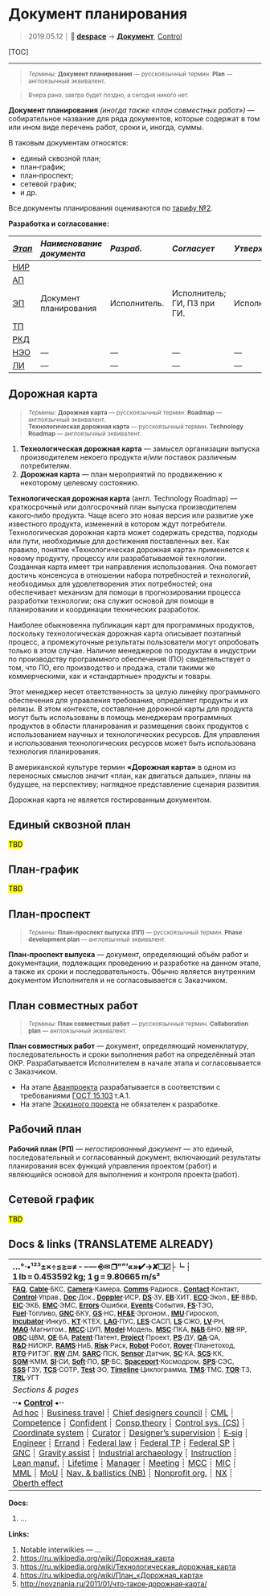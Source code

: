 # Документ планирования
> 2019.05.12 ┊ **🚀 [despace](index.md)** → **[Документ](doc.md)**, [Control](control.md)

[TOC]

---

> <small>*Термины:* **Документ планирования** — русскоязычный термин. **Plan** — англоязычный эквивалент.</small>

> <small>Вчера рано, завтра будет поздно, а сегодня никого нет.</small>

**Документ планирования** *(иногда также «план совместных работ»)* — собирательное название для ряда документов, которые содержат в том или ином виде перечень работ, сроки и, иногда, суммы.

В таковым документам относятся:

   - единый сквозной план;
   - план‑график;
   - план‑проспект;
   - сетевой график;
   - и др.

Все документы планирования оцениваются по [тарифу №2](zz_lav.md).

**Разработка и согласование:**

|*[Этап](rnd.md)*|*Наименование документа*|*Разраб.*|*Согласует*|*Утверждает*|*Основание*|
|:--|:--|:--|:--|:--|:--|
| [НИР](rnd_0.md)  |  |  |  |  |  |
| [АП](rnd_ap.md)  |  |  |  |  |  |
| [ЭП](rnd_ep.md)  |Документ планирования  |Исполнитель.  |Исполнитель; ГИ, ПЗ при ГИ.  |Исполнитель.  |  |
| [ТП](rnd_tp.md)  |  |  |  |  |  |
| [РКД](ркд.md)  |  |  |  |  |  |
| [НЭО](rnd_neo.md)  |  —  |  —  |  —  |  —  |  |
| [ЛИ](rnd_e.md)  |  —  |  —  |  —  |  —  |  |



<p style="page-break-after:always"> </p>

## Дорожная карта
> <small>*Термины:* **Дорожная карта** — русскоязычный термин. **Roadmap** — англоязычный эквивалент.</small>  
> <small>**Технологическая дорожная карта** — русскоязычный термин. **Technology Roadmap** — англоязычный эквивалент.</small>

   1. **Технологическая дорожная карта** — замысел организации выпуска производителем некоего продукта и/или поставок различным потребителям.
   1. **Дорожная карта** — план мероприятий по продвижению к некоторому целевому состоянию.

**Технологическая дорожная карта** (англ. Technology Roadmap) — краткосрочный или долгосрочный план выпуска производителем какого‑либо продукта. Чаще всего это новая версия или развитие уже известного продукта, изменений в котором ждут потребители. Технологическая дорожная карта может содержать средства, подходы или пути, необходимые для достижения поставленных вех. Как правило, понятие «Технологическая дорожная карта» применяется к новому продукту, процессу или разрабатываемой технологии. Созданная карта имеет три направления использования. Она помогает достичь консенсуса в отношении набора потребностей и технологий, необходимых для удовлетворения этих потребностей; она обеспечивает механизм для помощи в прогнозировании процесса разработки технологии; она служит основой для помощи в планировании и координации технических разработок.

Наиболее обыкновенна публикация карт для программных продуктов, поскольку технологическая дорожная карта описывает поэтапный процесс, а промежуточные результаты пользователи могут опробовать только в этом случае. Наличие менеджеров по продуктам в индустрии по производству программного обеспечения (ПО) свидетельствует о том, что ПО, его производство и продажа, стали такими же коммерческими, как и «стандартные» продукты и товары.

Этот менеджер несет ответственность за целую линейку программного обеспечения для управления требования, определяет продукты и их релизы. В этом контексте, составление дорожной карты для продукта могут быть использованы в помощь менеджерам программных продуктов в области планирования и размещения своих продуктов с использованием научных и технологических ресурсов. Для управления и использования технологических ресурсов может быть использована технология планирования.

В американской культуре термин **«Дорожная карта»** в одном из переносных смыслов значит «план, как двигаться дальше», планы на будущее, на перспективу; наглядное представление сценария развития.

Дорожная карта не является гостированным документом.



## Единый сквозной план
<mark>TBD</mark>



<p style="page-break-after:always"> </p>

## План‑график
<mark>TBD</mark>



<p style="page-break-after:always"> </p>

## План‑проспект
> <small>*Термины:* **План‑проспект выпуска (ПП)** — русскоязычный термин. **Phase development plan** — англоязычный эквивалент.</small>

**План‑проспект выпуска** — документ, определяющий объём работ и документации, подлежащих проведению и разработке на данном этапе, а также их сроки и последовательность. Обычно является внутренним документом Исполнителя и не согласовывается с Заказчиком.



<p style="page-break-after:always"> </p>

## План совместных работ
> <small>*Термины:* **План совместных работ** — русскоязычный термин. **Collaboration plan** — англоязычный эквивалент.</small>

**План совместных работ** — документ, определяющий номенклатуру, последовательность и сроки выполнения работ на определённый этап ОКР. Разрабатывается Исполнителем в начале этапа и согласовывается с Заказчиком.
   - На этапе [Аванпроекта](rnd_ap.md) разрабатывается в соответствии с требованиями [ГОСТ 15.103](гост_15_103.md) т.А.1.
   - На этапе [Эскизного проекта](rnd_ep.md) не обязателен к разработке.



<p style="page-break-after:always"> </p>

## Рабочий план
**Рабочий план (РП)** — *негостированный документ* — это единый, последовательный и согласованный документ, включающий результаты планирования всех функций управления проектом (работ) и являющийся основой для выполнения и контроля проекта (работ).



<p style="page-break-after:always"> </p>

## Сетевой график
<mark>TBD</mark>



<p style="page-break-after:always"> </p>

## Docs & links (TRANSLATEME ALREADY)
|…°·•¹²³±×÷≤≥≈≠ ‑ −— ⎆✉ ❐“”’«»✔→✘☐☑├┕┆ 1 lb = 0.453592 kg; 1 g = 9.80665 m/s²|
|:--|
|<small>**[FAQ](faq.md)**, **[Cable](cable.md)**·БКС, **[Camera](camera.md)**·Камера, **[Comms](comms.md)**·Радиосв., **[Contact](contact.md)**·Контакт, **[Control](control.md)**·Управ., **[Doc](doc.md)**·Док., **[Doppler](doppler.md)**·ИСР, **[DS](ds.md)**·ЗУ, **[EB](eb.md)**·ХИТ, **[ECO](ecology.md)**·Экол., **[EF](ef.md)**·ВВФ, **[ElC](elc.md)**·ЭКБ, **[EMC](emc.md)**·ЭМС, **[Errors](error.md)**·Ошибки, **[Events](event.md)**·События, **[FS](fs.md)**·ТЭО, **[Fuel](fuel.md)**·Топливо, **[GNC](gnc.md)**·БКУ, **[GS](scs.md)**·НС, **[HF&E](hfe.md)**·Эргоном., **[IMU](imu.md)**·Гироскоп, **[Incubator](incubator.md)**·Инкуб., **[KT](kt.md)**·КТЕХ, **[LAG](lag.md)**·ПУC, **[LES](les.md)**·САСП, **[LS](ls.md)**·СЖО, **[LV](lv.md)**·РН, **[MAG](mag.md)**·Магнитом., **[MCC](mcc.md)**·ЦУП, **[Model](model.md)**·Модель, **[MSC](sc.md)**·ПКА, **[N&B](nnb.md)**·БНО, **[NR](nr.md)**·ЯР, **[OBC](obc.md)**·ЦВМ, **[OE](oe.md)**·БА, **[Patent](патент.md)**·Патент, **[Project](project.md)**·Проект, **[PS](ps.md)**·ДУ, **[QA](quality.md)**·QA, **[R&D](rnd.md)**·НИОКР, **[RAMS](rams.md)**·НиБ, **[Risk](risk.md)**·Риск, **[Robot](robotics.md)**·Робот, **[Rover](rover.md)**·Планетоход, **[RTG](rtg.md)**·РИТЭГ, **[RW](rw.md)**·ДМ, **[SARC](sarc.md)**·ПСК, **[Sensor](sensor.md)**·Датчик, **[SC](sc.md)**·КА, **[SCS](scs.md)**·КК, **[SGM](sgm.md)**·КММ, **[SI](si.md)**·СИ, **[Soft](soft.md)**·ПО, **[SP](sp.md)**·БС, **[Spaceport](spaceport.md)**·Космодром, **[SPS](sps.md)**·СЭС, **[SSS](sss.md)**·ГЗУ, **[TCS](tcs.md)**·СОТР, **[Test](test.md)**·ЭО, **[Timeline](timeline.md)**·Циклограмма, **[TMS](tms.md)**·ТМС, **[TOR](tor.md)**·ТЗ, **[TRL](trl.md)**·УГТ</small>|
|*Sections & pages*|
|**··• [Control](Control.md) •··**<br> [Ad hoc](ad_hoc.md) ┊ [Business travel](business_travel.md) ┊ [Chief designers council](cocd.md) ┊ [CML](cml.md) ┊ [Competence](competence.md) ┊ [Confident](confident.md) ┊ [Consp.theory](consp_theory.md) ┊ [Control sys. (CS)](cs.md) ┊ [Coordinate system](coord_sys.md) ┊ [Curator](curator.md) ┊ [Designer’s supervision](des_spv.md) ┊ [E‑sig](esig.md) ┊ [Engineer](engineer.md) ┊ [Errand](errand.md) ┊ [Federal law](fed_law.md) ┊ [Federal TP](fed_tp.md) ┊ [Federal SP](fed_sp.md) ┊ [GNC](gnc.md) ┊ [Gravity assist](gravass.md) ┊ [Industrial archaeology](ind_arch.md) ┊ [Instruction](instruction.md) ┊ [Lean manuf.](lean_man.md) ┊ [Lifetime](lifetime.md) ┊ [Manager](manager.md) ┊ [Meeting](meeting.md) ┊ [MCC](mcc.md) ┊ [MIC](mic.md) ┊ [MML](mml.md) ┊ [MoU](mou.md) ┊ [Nav. & ballistics (NB)](nnb.md) ┊ [Nonprofit org.](nonprof_org.md) ┊ [NX](nx.md) ┊ [Oberth effect](oberth_eff.md) | ┊ [Org.structure](orgstruct.md) ┊ [Outcomes commission](outccom.md) ┊ [Patent](patent_res.md) ┊ [Peter prin.](peter_principle.md) ┊ [Plan](plan.md) ┊ [PMBok](pmbok.md) ┊ [Quorum](quorum.md) ┊ [R&D management](rnd_mgmt.md) ┊ [R&D support](rnd_support.md) ┊ [Recursion](recurs.md) ┊ [Schulze_method](schulze_method.md) ┊ [Sci'N'Tech activities](st_act.md) ┊ [Sci'N'Tech council](satc.md) ┊ [Single-window system](sw_sys.md) ┊ [Situ.leadership](situ_leadership.md) ┊ [Skunk works](skunk_works.md) ┊ [State arm. plan](plan_sa.md) ┊ [Swamp](swamp.md) ┊ [Teamcenter](teamcenter.md) ┊ [TRIZ](triz.md) ┊ [TRL](trl.md) ┊ [Veto](veto.md) ┊ [Workflow](workflow.md) ┊ [Workgroup](wg.md)|

**Docs:**

   1. …

**Links:**

   1. Notable interwikies — …
   1. <https://ru.wikipedia.org/wiki/Дорожная_карта>
   1. <https://ru.wikipedia.org/wiki/Технологическая_дорожная_карта>
   1. <https://ru.wikipedia.org/wiki/План_«Дорожная_карта»>
   1. <http://novznania.ru/2011/01/что‑такое‑дорожная‑карта/>
